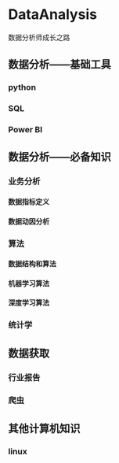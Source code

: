 # DataAnalysis
数据分析师成长之路

## 数据分析——基础工具
### python
### SQL
### Power BI
## 数据分析——必备知识
### 业务分析
#### 数据指标定义
#### 数据动因分析
### 算法
#### 数据结构和算法
#### 机器学习算法
#### 深度学习算法
### 统计学
## 数据获取
### 行业报告
### 爬虫
## 其他计算机知识
### linux
